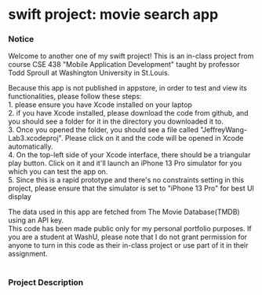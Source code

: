 # swift project: movie search app

<h3>Notice</h3>
<p>
Welcome to another one of my swift project! This is an in-class project from course CSE 438 "Mobile Application Development" taught by professor Todd Sproull at Washington University in St.Louis.
</p>
<p>
Because this app is not published in appstore, in order to test and view its functionalities, please follow these steps:<br>
1. please ensure you have Xcode installed on your laptop<br>
2. if you have Xcode installed, please download the code from github, and you should see a folder for it in the directory you downloaded it to.<br>
3. Once you opened the folder, you should see a file called "JeffreyWang-Lab3.xcodeproj". Please click on it and the code will be opened in Xcode automatically.<br>
4. On the top-left side of your Xcode interface, there should be a triangular play button. Click on it and it'll launch an iPhone 13 Pro simulator for you which you can test the app on.<br>
5. Since this is a rapid prototype and there's no constraints setting in this project, please ensure that the simulator is set to "iPhone 13 Pro" for best UI display<br>
</p>
<p>
The data used in this app are fetched from The Movie Database(TMDB) using an API key.<br>
This code has been made public only for my personal portfolio purposes. If you are a student at WashU, please note that I do not grant permission for anyone to turn in this code as their in-class project or use part of it in their assignment.
</p>

#

<h3>Project Description</h3>
